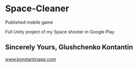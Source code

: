 # Space-Cleaner
Published mobile game

Full Unity project of my Space shooter
in Google Play

Sincerely Yours,
Glushchenko Kontantin
--
www.konstantinapp.com

